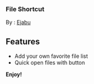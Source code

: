 ###  File Shortcut

By : [Ejabu](https://ejabu.github.io/)

## Features
- Add your own favorite file list
- Quick open files with button

**Enjoy!**


